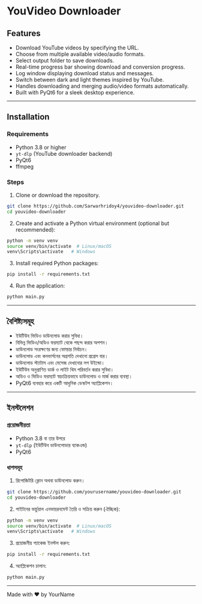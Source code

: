 
# YouVideo Downloader

## Features

- Download YouTube videos by specifying the URL.
- Choose from multiple available video/audio formats.
- Select output folder to save downloads.
- Real-time progress bar showing download and conversion progress.
- Log window displaying download status and messages.
- Switch between dark and light themes inspired by YouTube.
- Handles downloading and merging audio/video formats automatically.
- Built with PyQt6 for a sleek desktop experience.

---

## Installation

### Requirements

- Python 3.8 or higher
- `yt-dlp` (YouTube downloader backend)
- PyQt6
- ffmpeg 

### Steps

1. Clone or download the repository.

```bash
git clone https://github.com/Sarwarhridoy4/youvideo-downloader.git
cd youvideo-downloader
```

2. Create and activate a Python virtual environment (optional but recommended):

```bash
python -m venv venv
source venv/bin/activate  # Linux/macOS
venv\Scripts\activate   # Windows
```

3. Install required Python packages:

```bash
pip install -r requirements.txt
```

4. Run the application:

```bash
python main.py
```

---

## বৈশিষ্ট্যসমূহ

- ইউটিউব ভিডিও ডাউনলোড করার সুবিধা।
- বিভিন্ন ভিডিও/অডিও ফরম্যাট থেকে পছন্দ করার অপশন।
- ডাউনলোড সংরক্ষণের জন্য ফোল্ডার নির্বাচন।
- ডাউনলোড এবং কনভার্সনের অগ্রগতি দেখানো প্রগ্রেস বার।
- ডাউনলোড স্ট্যাটাস এবং মেসেজ দেখানোর লগ উইন্ডো।
- ইউটিউব অনুপ্রাণিত ডার্ক ও লাইট থিম পরিবর্তন করার সুবিধা।
- অডিও ও ভিডিও ফরম্যাট স্বয়ংক্রিয়ভাবে ডাউনলোড ও মার্জ করার ব্যবস্থা।
- PyQt6 ব্যবহার করে একটি আধুনিক ডেস্কটপ অ্যাপ্লিকেশন।

---

## ইনস্টলেশন

### প্রয়োজনীয়তা

- Python 3.8 বা তার উপরে
- `yt-dlp` (ইউটিউব ডাউনলোডার ব্যাকএন্ড)
- PyQt6

### ধাপসমূহ

1. রিপোজিটরি ক্লোন অথবা ডাউনলোড করুন।

```bash
git clone https://github.com/yourusername/youvideo-downloader.git
cd youvideo-downloader
```

2. পাইটনের ভার্চুয়াল এনভায়রনমেন্ট তৈরি ও সক্রিয় করুন (ঐচ্ছিক):

```bash
python -m venv venv
source venv/bin/activate  # Linux/macOS
venv\Scripts\activate   # Windows
```

3. প্রয়োজনীয় প্যাকেজ ইনস্টল করুন:

```bash
pip install -r requirements.txt
```

4. অ্যাপ্লিকেশন চালান:

```bash
python main.py
```

---

Made with ❤️ by YourName
